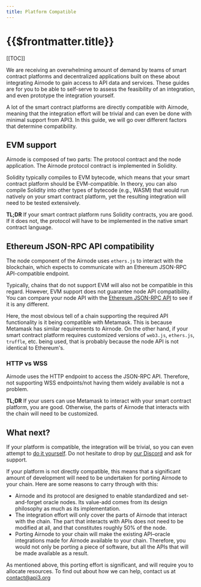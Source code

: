 ```yaml
---
title: Platform Compatible
---
```


# {{$frontmatter.title}}

<TocHeader />
[[TOC]]

We are receiving an overwhelming amount of demand by teams of smart contract platforms and decentralized applications built on these about integrating Airnode to gain access to API data and services. These guides are for you to be able to self-serve to assess the feasibility of an integration, and even prototype the integration yourself.

A lot of the smart contract platforms are directly compatible with Airnode, meaning that the integration effort will be trivial and can even be done with minimal support from API3. In this guide, we will go over different factors that determine compatibility.

## EVM support

Airnode is composed of two parts: The protocol contract and the node application. The Airnode protocol contract is implemented in Solidity.

Solidity typically compiles to EVM bytecode, which means that your smart contract platform should be EVM-compatible. In theory, you can also compile Solidity into other types of bytecode (e.g., WASM) that would run natively on your smart contract platform, yet the resulting integration will need to be tested extensively.

**TL;DR** If your smart contract platform runs Solidity contracts, you are good. If it does not, the protocol will have to be implemented in the native smart contract language.

## Ethereum JSON-RPC API compatibility

The node component of the Airnode uses `ethers.js` to interact with the blockchain, which expects to communicate with an Ethereum JSON-RPC API-compatible endpoint.

Typically, chains that do not support EVM will also not be compatible in this regard. However, EVM support does not guarantee node API compatibility. You can compare your node API with the [ Ethereum JSON-RPC API](https://eth.wiki/json-rpc/API) to see if it is any different.

Here, the most obvious tell of a chain supporting the required API functionality is it being compatible with Metamask. This is because Metamask has similar requirements to Airnode. On the other hand, if your smart contract platform requires customized versions of `web3.js`, `ethers.js`, `truffle`, etc. being used, that is probably because the node API is not identical to Ethereum's.

### HTTP vs WSS

Airnode uses the HTTP endpoint to access the JSON-RPC API. Therefore, not supporting WSS endpoints/not having them widely available is not a problem.

**TL;DR** If your users can use Metamask to interact with your smart contract platform, you are good. Otherwise, the parts of Airnode that interacts with the chain will need to be customized.

## What next?

If your platform is compatible, the integration will be trivial, so you can even attempt to [do it yourself](self-serve-integration.md). Do not hesitate to drop by [our Discord](https://discord.gg/qnRrcfnm5W) and ask for support.

If your platform is not directly compatible, this means that a significant amount of development will need to be undertaken for porting Airnode to your chain. Here are some reasons to carry through with this:

- Airnode and its protocol are designed to enable standardized and set-and-forget oracle nodes. Its value-add comes from its design philosophy as much as its implementation.
- The integration effort will only cover the parts of Airnode that interact with the chain. The part that interacts with APIs does not need to be modified at all, and that constitutes roughly 50% of the node.
- Porting Airnode to your chain will make the existing API–oracle integrations made for Airnode available to your chain. Therefore, you would not only be porting a piece of software, but all the APIs that will be made available as a result.

As mentioned above, this porting effort is significant, and will require you to allocate resources. To find out about how we can help, contact us at contact@api3.org
